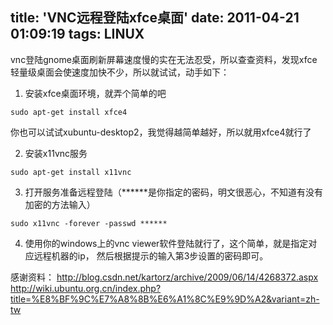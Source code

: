 title: 'VNC远程登陆xfce桌面'
date: 2011-04-21 01:09:19
tags: LINUX
---

vnc登陆gnome桌面刷新屏幕速度慢的实在无法忍受，所以查查资料，发现xfce轻量级桌面会使速度加快不少，所以就试试，动手如下：
1. 安装xfce桌面环境，就弄个简单的吧

```
sudo apt-get install xfce4
```

你也可以试试xubuntu-desktop2，我觉得越简单越好，所以就用xfce4就行了

2. 安装x11vnc服务

```
sudo apt-get install x11vnc
```

3. 打开服务准备远程登陆（******是你指定的密码，明文很恶心，不知道有没有加密的方法输入）

```
sudo x11vnc -forever -passwd ******
```

4. 使用你的windows上的vnc viewer软件登陆就行了，这个简单，就是指定对应远程机器的ip，
   然后根据提示的输入第3步设置的密码即可。
   
感谢资料：
http://blog.csdn.net/kartorz/archive/2009/06/14/4268372.aspx
http://wiki.ubuntu.org.cn/index.php?title=%E8%BF%9C%E7%A8%8B%E6%A1%8C%E9%9D%A2&variant=zh-tw